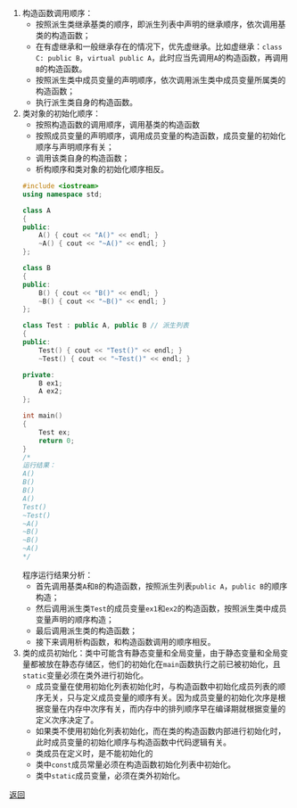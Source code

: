 1. 构造函数调用顺序：
	- 按照派生类继承基类的顺序，即派生列表中声明的继承顺序，依次调用基类的构造函数；
	- 在有虚继承和一般继承存在的情况下，优先虚继承。比如虚继承：`class C: public B`，`virtual public A`，此时应当先调用`A`的构造函数，再调用`B`的构造函数。
	- 按照派生类中成员变量的声明顺序，依次调用派生类中成员变量所属类的构造函数；
	- 执行派生类自身的构造函数。
2. 类对象的初始化顺序：
	- 按照构造函数的调用顺序，调用基类的构造函数
	- 按照成员变量的声明顺序，调用成员变量的构造函数，成员变量的初始化顺序与声明顺序有关；
	- 调用该类自身的构造函数；
	- 析构顺序和类对象的初始化顺序相反。
	```cpp
	#include <iostream>
	using namespace std;
	
	class A
	{
	public:
	    A() { cout << "A()" << endl; }
	    ~A() { cout << "~A()" << endl; }
	};
	
	class B
	{
	public:
	    B() { cout << "B()" << endl; }
	    ~B() { cout << "~B()" << endl; }
	};
	
	class Test : public A, public B // 派生列表
	{
	public:
	    Test() { cout << "Test()" << endl; }
	    ~Test() { cout << "~Test()" << endl; }
	
	private:
	    B ex1;
	    A ex2;
	};
	
	int main()
	{
	    Test ex;
	    return 0;
	}
	/*
	运行结果：
	A()
	B()
	B()
	A()
	Test()
	~Test()
	~A()
	~B()
	~B()
	~A()
	*/
	```
	程序运行结果分析：
	- 首先调用基类`A`和`B`的构造函数，按照派生列表`public A`，`public B`的顺序构造；
	- 然后调用派生类`Test`的成员变量`ex1`和`ex2`的构造函数，按照派生类中成员变量声明的顺序构造；
	- 最后调用派生类的构造函数；
	- 接下来调用析构函数，和构造函数调用的顺序相反。
2. 类的成员初始化：类中可能含有静态变量和全局变量，由于静态变量和全局变量都被放在静态存储区，他们的初始化在`main`函数执行之前已被初始化，且`static`变量必须在类外进行初始化。
	- 成员变量在使用初始化列表初始化时，与构造函数中初始化成员列表的顺序无关，只与定义成员变量的顺序有关。因为成员变量的初始化次序是根据变量在内存中次序有关，而内存中的排列顺序早在编译期就根据变量的定义次序决定了。
	- 如果类不使用初始化列表初始化，而在类的构造函数内部进行初始化时，此时成员变量的初始化顺序与构造函数中代码逻辑有关。
	- 类成员在定义时，是不能初始化的
	- 类中`const`成员常量必须在构造函数初始化列表中初始化。
	- 类中`static`成员变量，必须在类外初始化。

[返回](C++面向对象/readme)